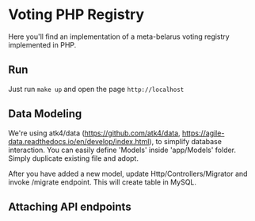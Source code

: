 # Voting PHP Registry

Here you'll find an implementation of a meta-belarus voting registry implemented in PHP.

## Run

Just run `make up` and open the page `http://localhost`

## Data Modeling

We're using atk4/data (https://github.com/atk4/data, https://agile-data.readthedocs.io/en/develop/index.html),
to simplify database interaction. You can easily define 'Models' inside 'app/Models' folder. Simply duplicate
existing file and adopt.

After you have added a new model, update Http/Controllers/Migrator and invoke /migrate endpoint. This will
create table in MySQL.

## Attaching API endpoints


